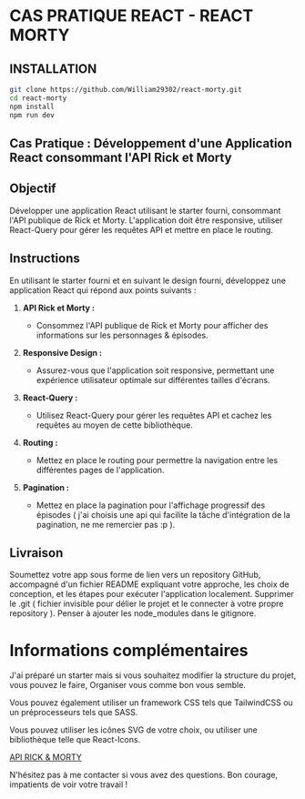 # CAS PRATIQUE REACT - REACT MORTY

## INSTALLATION

```bash
git clone https://github.com/William29302/react-morty.git
cd react-morty
npm install
npm run dev
```

## Cas Pratique : Développement d'une Application React consommant l'API Rick et Morty

## Objectif

Développer une application React utilisant le starter fourni, consommant l'API publique de Rick et Morty. L'application doit être responsive, utiliser React-Query pour gérer les requêtes API et mettre en place le routing.

## Instructions

En utilisant le starter fourni et en suivant le design fourni, développez une application React qui répond aux points suivants :

1. **API Rick et Morty :**

   - Consommez l'API publique de Rick et Morty pour afficher des informations sur les personnages & épisodes.

2. **Responsive Design :**

   - Assurez-vous que l'application soit responsive, permettant une expérience utilisateur optimale sur différentes tailles d'écrans.

3. **React-Query :**

   - Utilisez React-Query pour gérer les requêtes API et cachez les requêtes au moyen de cette bibliothèque.

4. **Routing :**

   - Mettez en place le routing pour permettre la navigation entre les différentes pages de l'application.

5. **Pagination :**
   - Mettez en place la pagination pour l'affichage progressif des épisodes ( j'ai choisis une api qui facilite la tâche d'intégration de la pagination, ne me remercier pas :p ).

## Livraison

Soumettez votre app sous forme de lien vers un repository GitHub, accompagné d'un fichier README expliquant votre approche, les choix de conception, et les étapes pour exécuter l'application localement. Supprimer le .git ( fichier invisible pour délier le projet et le connecter à votre propre repository ). Penser à ajouter les node_modules dans le gitignore.

# Informations complémentaires

J'ai préparé un starter mais si vous souhaitez modifier la structure du projet, vous pouvez le faire, Organiser vous comme bon vous semble.

Vous pouvez également utiliser un framework CSS tels que TailwindCSS ou un préprocesseurs tels que SASS.

Vous pouvez utiliser les icônes SVG de votre choix, ou utiliser une bibliothèque telle que React-Icons.

[API RICK & MORTY](https://rickandmortyapi.com/documentation/#rest)

N'hésitez pas à me contacter si vous avez des questions. Bon courage, impatients de voir votre travail !
